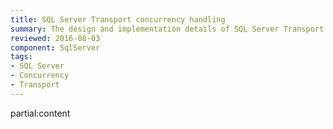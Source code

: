 ```yaml
---
title: SQL Server Transport concurrency handling
summary: The design and implementation details of SQL Server Transport concurrency handling
reviewed: 2016-08-03
component: SqlServer
tags:
- SQL Server
- Concurrency
- Transport
---
```


partial:content
